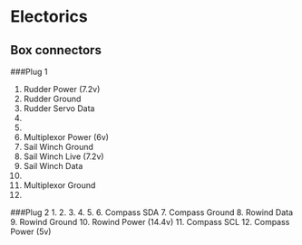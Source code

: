 Electorics
==========


Box connectors
--------------

###Plug 1
  1. Rudder Power (7.2v)
  2. Rudder Ground
  3. Rudder Servo Data
  4. 
  5. 
  6. Multiplexor Power (6v)
  7. Sail Winch Ground
  8. Sail Winch Live (7.2v)
  9. Sail Winch Data
  10.
  11. Multiplexor Ground
  12.

###Plug 2
  1. 
  2. 
  3. 
  4. 
  5. 
  6. Compass SDA
  7. Compass Ground
  8. Rowind Data
  9. Rowind Ground
  10. Rowind Power (14.4v)
  11. Compass SCL
  12. Compass Power (5v)
